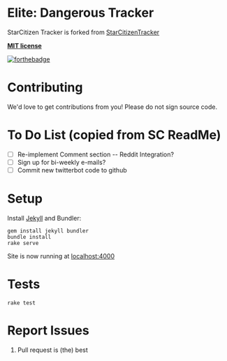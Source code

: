 # Elite: Dangerous Tracker

StarCitizen Tracker is forked from [StarCitizenTracker](https://github.com/StarCitizenTracker/StarCitizenTracker.github.io)

[**MIT license**](https://github.com/Nya-chan/EDTracker/blob/master/LICENSE.md)

[![forthebadge](https://forthebadge.com/images/badges/its-not-a-lie-if-you-believe-it.svg)](http://forthebadge.com)

# Contributing

We'd love to get contributions from you! Please do not sign source code.

# To Do List (copied from SC ReadMe)
- [ ] Re-implement Comment section -- Reddit Integration?
- [ ] Sign up for bi-weekly e-mails?
- [ ] Commit new twitterbot code to github

# Setup

Install [Jekyll](https://jekyllrb.com/) and Bundler:

    gem install jekyll bundler
    bundle install
    rake serve

Site is now running at [localhost:4000](http://localhost:4000)

# Tests

    rake test

# Report Issues
1. Pull request is (the) best
